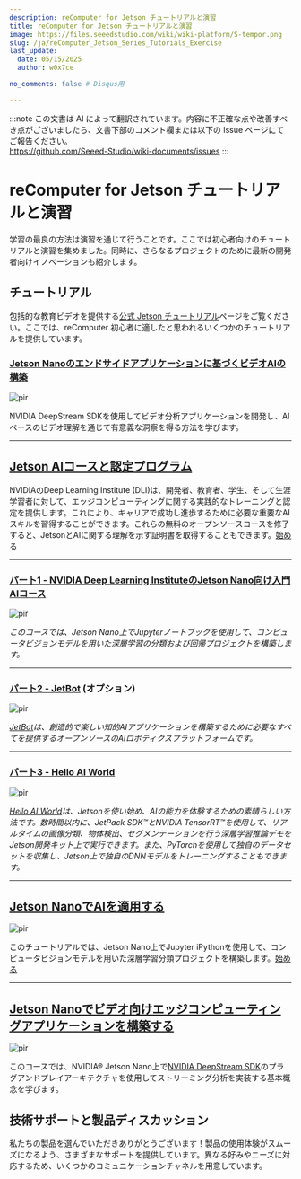 ```yaml
---
description: reComputer for Jetson チュートリアルと演習
title: reComputer for Jetson チュートリアルと演習
image: https://files.seeedstudio.com/wiki/wiki-platform/S-tempor.png
slug: /ja/reComputer_Jetson_Series_Tutorials_Exercise
last_update:
  date: 05/15/2025
  author: w0x7ce

no_comments: false # Disqus用

---
```

:::note
この文書は AI によって翻訳されています。内容に不正確な点や改善すべき点がございましたら、文書下部のコメント欄または以下の Issue ページにてご報告ください。  
https://github.com/Seeed-Studio/wiki-documents/issues
:::

# reComputer for Jetson チュートリアルと演習

学習の最良の方法は演習を通じて行うことです。ここでは初心者向けのチュートリアルと演習を集めました。同時に、さらなるプロジェクトのために最新の開発者向けイノベーションも紹介します。

## チュートリアル

包括的な教育ビデオを提供する[公式 Jetson チュートリアル](https://developer.nvidia.com/embedded/learn/tutorials)ページをご覧ください。ここでは、reComputer 初心者に適したと思われるいくつかのチュートリアルを提供しています。

### [Jetson Nanoのエンドサイドアプリケーションに基づくビデオAIの構築](https://courses.nvidia.com/courses/course-v1:DLI+S-IV-02+V2-EN/)

<p style={{textAlign: 'center'}}><img src="https://files.seeedstudio.com/wiki/recomputerzhongwen/rexuexi.png" alt="pir" width={200} height="auto " /></p>

NVIDIA DeepStream SDKを使用してビデオ分析アプリケーションを開発し、AIベースのビデオ理解を通じて有意義な洞察を得る方法を学びます。

---

## [Jetson AIコースと認定プログラム](https://developer.nvidia.com/embedded/learn/jetson-ai-certification-programs#course_outline)

NVIDIAのDeep Learning Institute (DLI)は、開発者、教育者、学生、そして生涯学習者に対して、エッジコンピューティングに関する実践的なトレーニングと認定を提供します。これにより、キャリアで成功し進歩するために必要な重要なAIスキルを習得することができます。これらの無料のオープンソースコースを修了すると、JetsonとAIに関する理解を示す証明書を取得することもできます。[始める](https://developer.nvidia.com/embedded/learn/jetson-ai-certification-programs#course_outline)

---

### [パート1 - NVIDIA Deep Learning InstituteのJetson Nano向け入門AIコース](https://developer.nvidia.com/embedded/learn/jetson-ai-certification-programs#collapseTwo)

<p style={{textAlign: 'center'}}><img src="https://files.seeedstudio.com/wiki/recomputerzhongwen/rexuexi1.png" alt="pir" width={200} height="auto" /></p>

*このコースでは、Jetson Nano上でJupyterノートブックを使用して、コンピュータビジョンモデルを用いた深層学習の分類および回帰プロジェクトを構築します。*

---

### [パート2 - JetBot](https://developer.nvidia.com/embedded/learn/jetson-ai-certification-programs#collapseThree) (オプション)

<p style={{textAlign: 'center'}}><img src="https://files.seeedstudio.com/wiki/recomputerzhongwen/rexuexi2.png" alt="pir" width={200} height="auto" /></p>

*[JetBot](https://github.com/NVIDIA-AI-IOT/jetbot)は、創造的で楽しい知的AIアプリケーションを構築するために必要なすべてを提供するオープンソースのAIロボティクスプラットフォームです。*

---

### [パート3 - Hello AI World](https://developer.nvidia.com/embedded/learn/jetson-ai-certification-programs#collapseFour)

<p style={{textAlign: 'center'}}><img src="https://files.seeedstudio.com/wiki/recomputerzhongwen/rexuexi3.png" alt="pir" width={200} height="auto" /></p>

*[Hello AI World](https://github.com/dusty-nv/jetson-inference)は、Jetsonを使い始め、AIの能力を体験するための素晴らしい方法です。数時間以内に、JetPack SDK™とNVIDIA TensorRT™を使用して、リアルタイムの画像分類、物体検出、セグメンテーションを行う深層学習推論デモをJetson開発キット上で実行できます。また、PyTorchを使用して独自のデータセットを収集し、Jetson上で独自のDNNモデルをトレーニングすることもできます。*

---

## [Jetson NanoでAIを適用する](https://courses.nvidia.com/courses/course-v1:DLI+S-RX-02+V2/about)

<p style={{textAlign: 'center'}}><img src="https://files.seeedstudio.com/wiki/recomputerzhongwen/85462.gif" alt="pir" width={200} height="auto" /></p>

このチュートリアルでは、Jetson Nano上でJupyter iPythonを使用して、コンピュータビジョンモデルを用いた深層学習分類プロジェクトを構築します。[始める](https://courses.nvidia.com/courses/course-v1:DLI+S-RX-02+V2/about)

---

## [Jetson Nanoでビデオ向けエッジコンピューティングアプリケーションを構築する](https://courses.nvidia.com/courses/course-v1:DLI+S-IV-02+V2/)

<p style={{textAlign: 'center'}}><img src="https://files.seeedstudio.com/wiki/recomputerzhongwen/584269.gif" alt="pir" width={200} height="auto" /></p>

このコースでは、NVIDIA® Jetson Nano上で[NVIDIA DeepStream SDK](https://developer.nvidia.com/deepstream-sdk)のプラグアンドプレイアーキテクチャを使用してストリーミング分析を実装する基本概念を学びます。

## 技術サポートと製品ディスカッション
私たちの製品を選んでいただきありがとうございます！製品の使用体験がスムーズになるよう、さまざまなサポートを提供しています。異なる好みやニーズに対応するため、いくつかのコミュニケーションチャネルを用意しています。

<div class="button_tech_support_container">
<a href="https://forum.seeedstudio.com/" class="button_forum"></a> 
<a href="https://www.seeedstudio.com/contacts" class="button_email"></a>
</div>

<div class="button_tech_support_container">
<a href="https://discord.gg/eWkprNDMU7" class="button_discord"></a> 
<a href="https://github.com/Seeed-Studio/wiki-documents/discussions/69" class="button_discussion"></a>
</div>
